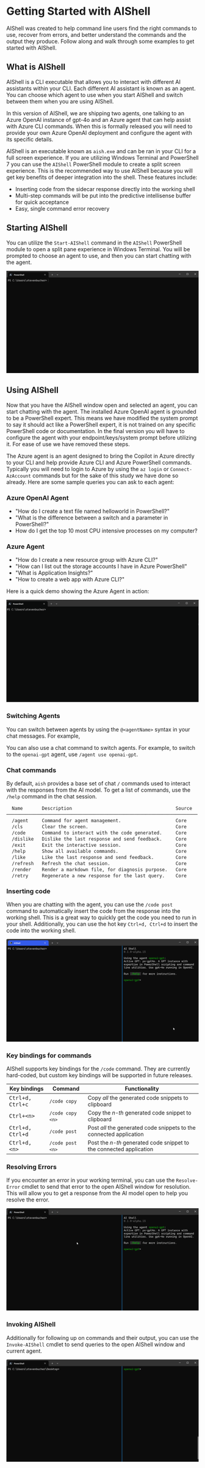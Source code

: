 # Getting Started with AIShell

AIShell was created to help command line users find the right commands to use, recover from errors,
and better understand the commands and the output they produce. Follow along and walk through some
examples to get started with AIShell.

## What is AIShell

AIShell is a CLI executable that allows you to interact with different AI assistants within your
CLI. Each different AI assistant is known as an agent. You can choose which agent to use when you
start AIShell and switch between them when you are using AIShell.

In this version of AIShell, we are shipping two agents, one talking to an Azure OpenAI instance of
gpt-4o and an Azure agent that can help assist with Azure CLI commands. When this is formally
released you will need to provide your own Azure OpenAI deployment and configure the agent with its
specific details.

AIShell is an executable known as `aish.exe` and can be ran in your CLI for a full screen
experience. If you are utilizing Windows Terminal and PowerShell 7 you can use the `AIShell`
PowerShell module to create a split screen experience. This is the recommended way to use AIShell
because you will get key benefits of deeper integration into the shell. These features include:

- Inserting code from the sidecar response directly into the working shell
- Multi-step commands will be put into the predictive intellisense buffer for quick acceptance
- Easy, single command error recovery

## Starting AIShell

You can utilize the `Start-AIShell` command in the `AIShell` PowerShell module to open a split pane
experience in Windows Terminal. You will be prompted to choose an agent to use, and then you can
start chatting with the agent.

![A Gif showing Getting Started with AIShell](/docs/media/startAISHell.gif)

## Using AIShell

Now that you have the AIShell window open and selected an agent, you can start chatting with the
agent. The installed Azure OpenAI agent is grounded to be a PowerShell expert. This means we have
modified the system prompt to say it should act like a PowerShell expert, it is not trained on any
specific PowerShell code or documentation. In the final version you will have to configure the agent
with your endpoint/keys/system prompt before utilizing it. For ease of use we have removed these
steps. 

The Azure agent is an agent designed to bring the Copilot in Azure directly to your CLI and help
provide Azure CLI and Azure PowerShell commands. Typically you will need to login to Azure by using
the `az login` or `Connect-AzAccount` commands but for the sake of this study we have done so
already. Here are some sample queries you can ask to each agent:

### Azure OpenAI Agent

- "How do I create a text file named helloworld in PowerShell?"
- "What is the difference between a switch and a parameter in PowerShell?"
- How do I get the top 10 most CPU intensive processes on my computer?

### Azure Agent
- "How do I create a new resource group with Azure CLI?"
- "How can I list out the storage accounts I have in Azure PowerShell"
- "What is Application Insights?"
- "How to create a web app with Azure CLI?"

Here is a quick demo showing the Azure Agent in action:

![A Gif showing Azure Agent in action](/docs/media/AzureAgent.gif)

### Switching Agents

You can switch between agents by using the `@<agentName>` syntax in your chat messages. For example,

You can also use a chat command to switch agents. For example, to switch to the `openai-gpt` agent, use `/agent use openai-gpt`.

### Chat commands

By default, `aish` provides a base set of chat `/` commands used to interact with the responses from
the AI model. To get a list of commands, use the `/help` command in the chat session.

```
  Name       Description                                      Source
──────────────────────────────────────────────────────────────────────
  /agent     Command for agent management.                    Core
  /cls       Clear the screen.                                Core
  /code      Command to interact with the code generated.     Core
  /dislike   Dislike the last response and send feedback.     Core
  /exit      Exit the interactive session.                    Core
  /help      Show all available commands.                     Core
  /like      Like the last response and send feedback.        Core
  /refresh   Refresh the chat session.                        Core
  /render    Render a markdown file, for diagnosis purpose.   Core
  /retry     Regenerate a new response for the last query.    Core
```

### Inserting code

When you are chatting with the agent, you can use the `/code post` command to automatically insert
the code from the response into the working shell. This is a great way to quickly get the code you
need to run in your shell. Additionally, you can use the hot key `Ctrl+d, Ctrl+d` to insert the code
into the working shell.

![A Gif showing Inserting Code with AIShell](/docs/media/InsertCode.gif)

### Key bindings for commands

AIShell supports key bindings for the `/code` command. They are currently hard-coded, but custom key
bindings will be supported in future releases.

| Key bindings              | Command          | Functionality |
| ------------------------- | ---------------- | ------------- |
| <kbd>Ctrl+d, Ctrl+c</kbd> | `/code copy`     | Copy _all_ the generated code snippets to clipboard |
| <kbd>Ctrl+\<n\></kbd>     | `/code copy <n>` | Copy the _n-th_ generated code snippet to clipboard |
| <kbd>Ctrl+d, Ctrl+d</kbd> | `/code post`     | Post _all_ the generated code snippets to the connected application |
| <kbd>Ctrl+d, \<n\></kbd>  | `/code post <n>` | Post the _n-th_ generated code snippet to the connected application |

### Resolving Errors

If you encounter an error in your working terminal, you can use the `Resolve-Error` cmdlet to send
that error to the open AIShell window for resolution. This will allow you to get a response from the
AI model open to help you resolve the error.

![A Gif showing Resolving Errors with AIShell](/docs/media/ResolveError.gif)

### Invoking AIShell

Additionally for following up on commands and their output, you can use the `Invoke-AIShell` cmdlet
to send queries to the open AIShell window and current agent.

![A Gif showing Invoking AIShell with AIShell](/docs/media/InvokeAIShell.gif)



